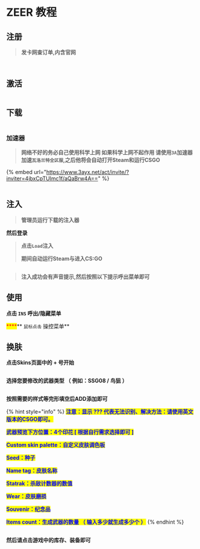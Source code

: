# ZEER 教程

## 注册

> **发卡网查订单,内含官网**

<figure><img src="../../../.gitbook/assets/image (60).png" alt=""><figcaption></figcaption></figure>

<figure><img src="../../../.gitbook/assets/image (40).png" alt=""><figcaption></figcaption></figure>

## **激活**

<figure><img src="../../../.gitbook/assets/image (5).png" alt=""><figcaption></figcaption></figure>

## **下载**

<figure><img src="../../../.gitbook/assets/image (8).png" alt=""><figcaption></figcaption></figure>

### 加速器

> **网络不好的务必自己使用科学上网 如果科学上网不起作用 请使用`3A`加速器 加速`瓦洛兰特全区服`,之后他将会自动打开Steam和运行CSGO**

{% embed url="https://www.3ayx.net/act/invite/?inviter=4jbxCpTUImc1f/aQaBrw4A==" %}

<figure><img src="../../../.gitbook/assets/image (3) (2).png" alt=""><figcaption></figcaption></figure>

## **注入**

> **管理员运行下载的注入器**

**然后登录**

> **点击`Load`注入**
>
> **期间自动运行Steam与进入CS:GO**

<figure><img src="../../../.gitbook/assets/image (41).png" alt=""><figcaption></figcaption></figure>

> **注入成功会有声音提示,然后按照以下提示呼出菜单即可**

## 使用

**点击 `INS` 呼出/隐藏菜单**

&#x20;<mark style="color:red;">****</mark>** `鼠标点击` 操控菜单**

## **换肤**

**点击Skins页面中的 + 号开始**

<figure><img src="../../../.gitbook/assets/image (77).png" alt=""><figcaption></figcaption></figure>

**选择您要修改的武器类型 （ 例如：SSG08 / 鸟狙 ）**

<figure><img src="../../../.gitbook/assets/image (43).png" alt=""><figcaption></figcaption></figure>

**按照需要的样式等完形填空后ADD添加即可**

{% hint style="info" %}
<mark style="color:blue;">**注意：显示 ??? 代表无法识别、解决方法：请使用英文版本的CSGO即可。**</mark>

<mark style="color:blue;">**武器预览下方位置：4个印花 \[ 根据自行需求选择即可 ]**</mark>

<mark style="color:blue;">**Custom skin palette：自定义皮肤调色板**</mark>

<mark style="color:blue;">**Seed：种子**</mark>

<mark style="color:blue;">**Name tag：皮肤名称**</mark>

<mark style="color:blue;">**Statrak：杀敌计数器的数值**</mark>

<mark style="color:blue;">**Wear：皮肤磨损**</mark>

<mark style="color:blue;">**Souvenir：纪念品**</mark>

<mark style="color:blue;">**Items count：生成武器的数量 （ 输入多少就生成多少个 ）**</mark>
{% endhint %}

<figure><img src="../../../.gitbook/assets/image (53).png" alt=""><figcaption></figcaption></figure>

**然后请点击游戏中的库存、装备即可**

<figure><img src="../../../.gitbook/assets/image (12).png" alt=""><figcaption></figcaption></figure>
